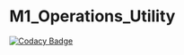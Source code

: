 # M1_Operations_Utility

[![Codacy Badge](https://api.codacy.com/project/badge/Grade/abe772daccfb45d690261416a8973cd2)](https://app.codacy.com/gh/sumeet2908/M1_Operations_Utility?utm_source=github.com&utm_medium=referral&utm_content=sumeet2908/M1_Operations_Utility&utm_campaign=Badge_Grade_Settings)